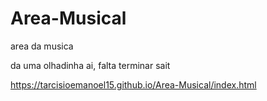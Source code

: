 # Area-Musical
area da musica

da uma olhadinha ai,
falta terminar sait

https://tarcisioemanoel15.github.io/Area-Musical/index.html
